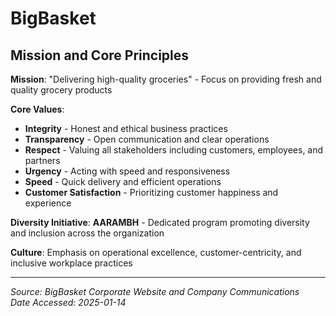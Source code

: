 # BigBasket

## Mission and Core Principles

**Mission**: "Delivering high-quality groceries" - Focus on providing fresh and quality grocery products

**Core Values**:
- **Integrity** - Honest and ethical business practices
- **Transparency** - Open communication and clear operations
- **Respect** - Valuing all stakeholders including customers, employees, and partners
- **Urgency** - Acting with speed and responsiveness
- **Speed** - Quick delivery and efficient operations
- **Customer Satisfaction** - Prioritizing customer happiness and experience

**Diversity Initiative**: **AARAMBH** - Dedicated program promoting diversity and inclusion across the organization

**Culture**: Emphasis on operational excellence, customer-centricity, and inclusive workplace practices

---
*Source: BigBasket Corporate Website and Company Communications*  
*Date Accessed: 2025-01-14*